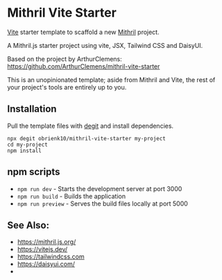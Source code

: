 # Mithril Vite Starter

[Vite](https://vitejs.dev/) starter template to scaffold a new [Mithril](https://mithril.js.org/) project.

A Mithril.js starter project using vite, JSX, Tailwind CSS and DaisyUI. 

Based on the project by ArthurClemens: https://github.com/ArthurClemens/mithril-vite-starter

This is an unopinionated template; aside from Mithril and Vite, the rest of your project's tools are entirely up to you.

## Installation

Pull the template files with [degit](https://github.com/Rich-Harris/degit) and install dependencies.

```
npx degit obrienk10/mithril-vite-starter my-project
cd my-project
npm install
```

## npm scripts

* `npm run dev` - Starts the development server at port 3000
* `npm run build` - Builds the application
* `npm run preview` - Serves the build files locally at port 5000

## See Also:
- https://mithril.js.org/
- https://vitejs.dev/
- https://tailwindcss.com
- https://daisyui.com/
- 
